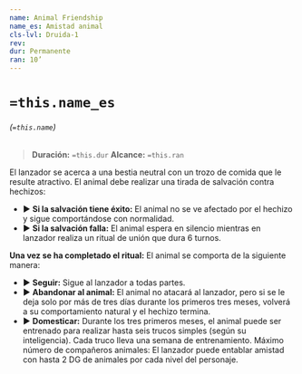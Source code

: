 ```yaml
---
name: Animal Friendship
name_es: Amistad animal
cls-lvl: Druida-1
rev: 
dur: Permanente
ran: 10’
---
```

# `=this.name_es`
###### (`=this.name`)

>**Duración:** `=this.dur`
>**Alcance:** `=this.ran`

El lanzador se acerca a una bestia neutral con un trozo de comida que le resulte atractivo. El animal debe realizar una tirada de salvación contra hechizos:
- ▶ **Si la salvación tiene éxito:** El animal no se ve afectado por el hechizo y sigue comportándose con normalidad.
- ▶ **Si la salvación falla:** El animal espera en silencio mientras en lanzador realiza un ritual de unión que dura 6 turnos. 
 
**Una vez se ha completado el ritual:** El animal se comporta de la siguiente manera: 
- ▶ **Seguir:** Sigue al lanzador a todas partes. 
- ▶ **Abandonar al animal:** El animal no atacará al lanzador, pero si se le deja solo por más de tres días durante los primeros tres meses, volverá a su comportamiento natural y el hechizo termina. 
- ▶ **Domesticar:** Durante los tres primeros meses, el animal puede ser entrenado para realizar hasta seis trucos simples (según su inteligencia). Cada truco lleva una semana de entrenamiento. Máximo número de compañeros animales: El lanzador puede entablar amistad con hasta 2 DG de animales por cada nivel del personaje.